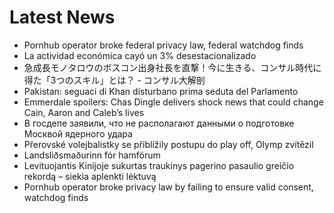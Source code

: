 # Latest News
-  Pornhub operator broke federal privacy law, federal watchdog finds
-  La actividad económica cayó un 3% desestacionalizado
-  急成長モノタロウのボスコン出身社長を直撃！今に生きる、コンサル時代に得た「3つのスキル」とは？ - コンサル大解剖
-  Pakistan: seguaci di Khan disturbano prima seduta del Parlamento
-  Emmerdale spoilers: Chas Dingle delivers shock news that could change Cain, Aaron and Caleb’s lives
-  В госдепе заявили, что не располагают данными о подготовке Москвой ядерного удара
-  Přerovské volejbalistky se přiblížily postupu do play off, Olymp zvítězil
-  Landsliðsmaðurinn fór hamförum
-  Levituojantis Kinijoje sukurtas traukinys pagerino pasaulio greičio rekordą – siekia aplenkti lėktuvą
-  Pornhub operator broke privacy law by failing to ensure valid consent, watchdog finds
